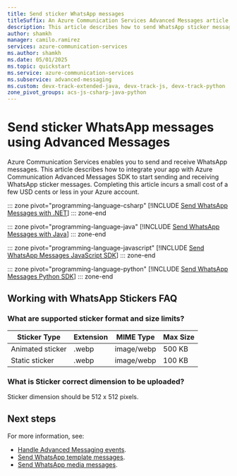 ```yaml
---
title: Send sticker WhatsApp messages
titleSuffix: An Azure Communication Services Advanced Messages article
description: This article describes how to send WhatsApp sticker messages using Azure Communication Services Advanced Messages SDK.
author: shamkh
manager: camilo.ramirez
services: azure-communication-services
ms.author: shamkh
ms.date: 05/01/2025
ms.topic: quickstart
ms.service: azure-communication-services
ms.subservice: advanced-messaging
ms.custom: devx-track-extended-java, devx-track-js, devx-track-python
zone_pivot_groups: acs-js-csharp-java-python
---
```


# Send sticker WhatsApp messages using Advanced Messages

Azure Communication Services enables you to send and receive WhatsApp messages. This article describes how to integrate your app with Azure Communication Advanced Messages SDK to start sending and receiving WhatsApp sticker messages. Completing this article incurs a small cost of a few USD cents or less in your Azure account.

::: zone pivot="programming-language-csharp"
[!INCLUDE [Send WhatsApp Messages with .NET](./includes/stickers/messages-quickstart-sticker-messages-net.md)]
::: zone-end

::: zone pivot="programming-language-java"
[!INCLUDE [Send WhatsApp Messages with Java](./includes/stickers/messages-quickstart-sticker-messages-java.md)]
::: zone-end

::: zone pivot="programming-language-javascript"
[!INCLUDE [Send WhatsApp Messages JavaScript SDK](./includes/stickers/messages-quickstart-sticker-messages-javascript.md)]
::: zone-end

::: zone pivot="programming-language-python"
[!INCLUDE [Send WhatsApp Messages Python SDK](./includes/stickers/messages-quickstart-sticker-messages-python.md)]
::: zone-end

## Working with WhatsApp Stickers FAQ

### What are supported sticker format and size limits?

| Sticker Type | Extension | MIME Type | Max Size |
|----------------|------------|------------|-----------|
|Animated sticker | .webp | image/webp | 500 KB |
|Static sticker | .webp | image/webp | 100 KB |

### What is Sticker correct dimension to be uploaded?

Sticker dimension should be 512 x 512 pixels.

## Next steps

For more information, see:

- [Handle Advanced Messaging events](./handle-advanced-messaging-events.md).
- [Send WhatsApp template messages](../../../quickstarts/advanced-messaging/whatsapp/send-template-messages.md).
- [Send WhatsApp media messages](../../../quickstarts/advanced-messaging/whatsapp/get-started.md).
